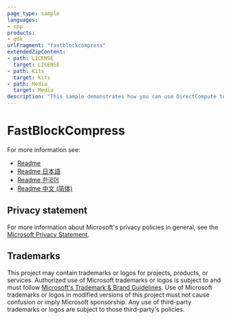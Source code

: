 ```yaml
---
page_type: sample
languages:
- cpp
products:
- gdk
urlFragment: "fastblockcompress"
extendedZipContent:
- path: LICENSE
  target: LICENSE
- path: Kits
  target: Kits
- path: Media
  target: Media
description: "This sample demonstrates how you can use DirectCompute to perform fast texture compression at run time to the BC1, BC3, and BC5 formats based on the classic Fast Block Compression algorithm on Xbox."
---
```


# FastBlockCompress

For more information see: 
- [Readme](https://github.com/microsoft/Xbox-GDK-Samples/blob/main/Samples/Graphics/FastBlockCompress/readme_en-us.md)
- [Readme 日本語](https://github.com/microsoft/Xbox-GDK-Samples/blob/main/Samples/Graphics/FastBlockCompress/readme_ja-jp.md)
- [Readme 한국어](https://github.com/microsoft/Xbox-GDK-Samples/blob/main/Samples/Graphics/FastBlockCompress/readme_ko-kr.md)
- [Readme 中文 (简体)](https://github.com/microsoft/Xbox-GDK-Samples/blob/main/Samples/Graphics/FastBlockCompress/readme_zh-cn.md)

## Privacy statement

For more information about Microsoft's privacy policies in general, see the [Microsoft Privacy Statement](https://privacy.microsoft.com/privacystatement/).

## Trademarks

This project may contain trademarks or logos for projects, products, or services. Authorized use of Microsoft trademarks or logos is subject to and must follow [Microsoft's Trademark & Brand Guidelines](https://www.microsoft.com/en-us/legal/intellectualproperty/trademarks/usage/general). Use of Microsoft trademarks or logos in modified versions of this project must not cause confusion or imply Microsoft sponsorship. Any use of third-party trademarks or logos are subject to those third-party's policies.
